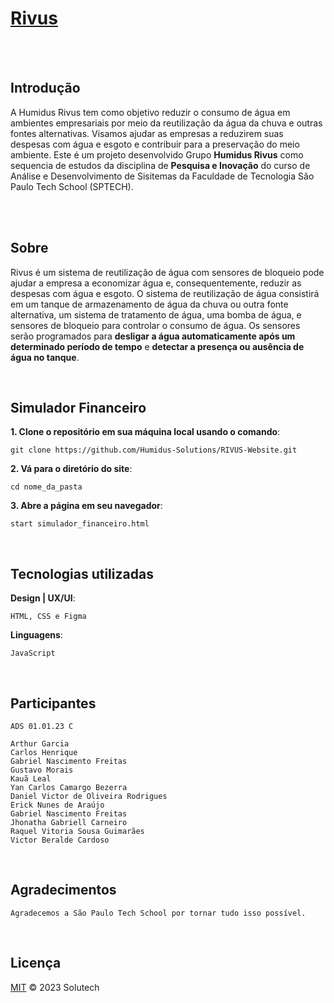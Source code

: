 # [Rivus](https://github.com/Humidus-Solutions/)

<br><br>

## Introdução

 A Humidus Rivus tem como objetivo reduzir o consumo de água em ambientes empresariais por meio da reutilização da água da chuva e outras fontes alternativas.
 Visamos ajudar as empresas a reduzirem suas despesas com água e esgoto e contribuir para a preservação do meio ambiente.
 Este é um projeto desenvolvido Grupo <b>Humidus Rivus</b> como sequencia de estudos da disciplina de <b>Pesquisa e Inovação</b> do curso de Análise e Desenvolvimento de Sisitemas da Faculdade de Tecnologia São Paulo Tech School (SPTECH).

<br><br>

## Sobre

Rivus é um sistema de reutilização de água com sensores de bloqueio pode ajudar a empresa a economizar água e, consequentemente, reduzir as despesas com água e esgoto. O sistema de reutilização de água consistirá em um tanque de armazenamento de água da chuva ou outra fonte alternativa, um sistema de tratamento de água, uma bomba de água, e sensores de bloqueio para controlar o consumo de água. Os sensores serão programados para <b>desligar a água automaticamente após um determinado período de tempo</b> e <b>detectar a presença ou ausência de água no tanque</b>.

<br>

## Simulador Financeiro

**1. Clone o repositório em sua máquina local usando o comando**:
```
git clone https://github.com/Humidus-Solutions/RIVUS-Website.git
```

**2. Vá para o diretório do site**:
```
cd nome_da_pasta
```
    
**3. Abre a página em seu navegador**:
```
start simulador_financeiro.html
```

<br>

## Tecnologias utilizadas
**Design | UX/UI**:
```
HTML, CSS e Figma

```
**Linguagens**:
```
JavaScript
```
    
<br>


## Participantes
    ADS 01.01.23 C
    
    Arthur Garcia
    Carlos Henrique
    Gabriel Nascimento Freitas
    Gustavo Morais
    Kauã Leal
    Yan Carlos Camargo Bezerra
    Daniel Victor de Oliveira Rodrigues
    Erick Nunes de Araújo
    Gabriel Nascimento Freitas
    Jhonatha Gabriell Carneiro
    Raquel Vitoria Sousa Guimarães
    Victor Beralde Cardoso
    
<br>

## Agradecimentos

    Agradecemos a São Paulo Tech School por tornar tudo isso possível. 
    
<br>

## Licença

[MIT](LICENSE) © 2023 Solutech 

